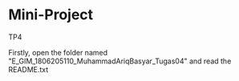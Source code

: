 # Mini-Project
TP4

Firstly, open the folder named "E_GIM_1806205110_MuhammadAriqBasyar_Tugas04" and read the README.txt
